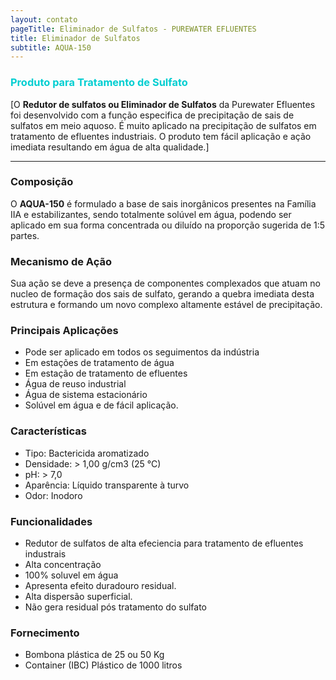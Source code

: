 ```yaml
---
layout: contato
pageTitle: Eliminador de Sulfatos - PUREWATER EFLUENTES
title: Eliminador de Sulfatos
subtitle: AQUA-150
---
```


### **<font color="#00CED1">Produto para Tratamento de Sulfato</font>**


[O **Redutor de sulfatos ou Eliminador de Sulfatos** da Purewater Efluentes foi desenvolvido com a função especifica de precipitação de sais de sulfatos em meio aquoso. É muito aplicado na precipitação de sulfatos em tratamento de efluentes industriais.
O produto tem fácil aplicação e ação imediata resultando em água de alta qualidade.]

---    

### **Composição**

O **AQUA-150** é formulado a base de sais inorgânicos presentes na Família IIA e estabilizantes, sendo totalmente solúvel em água, podendo ser aplicado em sua forma concentrada ou diluído na proporção sugerida de 1:5 partes.

### **Mecanismo de Ação**

Sua ação se deve a presença de componentes complexados que atuam no nucleo de formação dos sais de sulfato, gerando a quebra imediata desta estrutura e formando um novo complexo altamente estável de precipitação.  

### **Principais Aplicações**

- Pode ser aplicado em todos os seguimentos da indústria
- Em estações de tratamento de água
- Em estação de tratamento de efluentes
- Água de reuso industrial
- Água de sistema estacionário
- Solúvel em água e de fácil aplicação.

### **Características**

- Tipo: Bactericida aromatizado
- Densidade: > 1,00 g/cm3 (25 °C)
- pH: > 7,0
- Aparência: Líquido transparente à turvo
- Odor: Inodoro

### **Funcionalidades**

- Redutor de sulfatos de alta efeciencia para tratamento de efluentes industrais
- Alta concentração
- 100% soluvel em água
- Apresenta efeito duradouro residual.
- Alta dispersão superficial.
- Não gera residual pós tratamento do sulfato

### **Fornecimento**

- Bombona plástica de 25 ou 50 Kg
- Container (IBC) Plástico de 1000 litros
